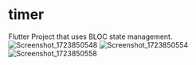 # timer
Flutter Project that uses BLOC state management.
![Screenshot_1723850548](https://github.com/user-attachments/assets/1634bac4-944d-49a9-9a71-8f0303f3aecb)
![Screenshot_1723850554](https://github.com/user-attachments/assets/2149500d-d758-49d8-bdd6-a6a830c27852)
![Screenshot_1723850558](https://github.com/user-attachments/assets/b8f3b351-0b71-4826-9e11-fbb12da04201)

